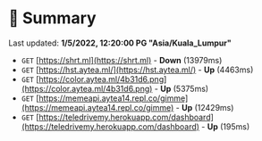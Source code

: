 # 📖 Summary
Last updated: **1/5/2022, 12:20:00 PG "Asia/Kuala_Lumpur"**

- `GET` [https://shrt.ml](https://shrt.ml) - **Down** (13979ms)
- `GET` [https://hst.aytea.ml/](https://hst.aytea.ml/) - **Up** (4463ms)
- `GET` [https://color.aytea.ml/4b31d6.png](https://color.aytea.ml/4b31d6.png) - **Up** (5375ms)
- `GET` [https://memeapi.aytea14.repl.co/gimme](https://memeapi.aytea14.repl.co/gimme) - **Up** (12429ms)
- `GET` [https://teledrivemy.herokuapp.com/dashboard](https://teledrivemy.herokuapp.com/dashboard) - **Up** (195ms)
